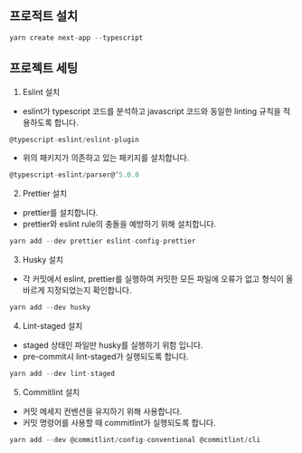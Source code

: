 ## 프로적트 설치

```js
yarn create next-app --typescript
```

## 프로젝트 세팅

1. Eslint 설치

- eslint가 typescript 코드를 분석하고 javascript 코드와 동일한 linting 규칙을 적용하도록 합니다.

```js
@typescript-eslint/eslint-plugin
```

- 위의 패키지가 의존하고 있는 패키지를 설치합니다.

```js
@typescript-eslint/parser@^5.0.0
```

2. Prettier 설치

- prettier를 설치합니다.
- prettier와 eslint rule의 충돌을 예방하기 위해 설치합니다.

```js
yarn add --dev prettier eslint-config-prettier
```

3. Husky 설치

- 각 커밋에서 eslint, prettier를 실행하여 커밋한 모든 파일에 오류가 없고 형식이 올바르게 지정되었는지 확인합니다.

```js
yarn add --dev husky
```

4. Lint-staged 설치

- staged 상태인 파일만 husky를 실행하기 위함 입니다.
- pre-commit시 lint-staged가 실행되도록 합니다.

```js
yarn add --dev lint-staged
```

5. Commitlint 설치

- 커밋 메세지 컨벤션을 유지하기 위해 사용합니다.
- 커밋 명령어를 사용할 때 commitlint가 실행되도록 합니다.

```js
yarn add --dev @commitlint/config-conventional @commitlint/cli
```
